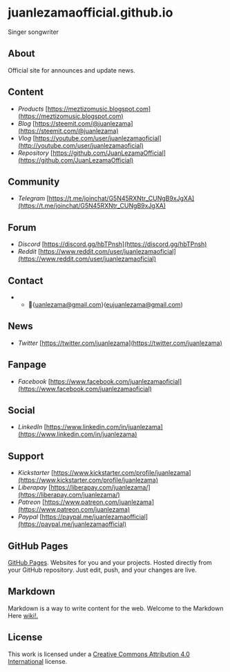# juanlezamaofficial.github.io


Singer songwriter



## About


Official site for announces and update news.



## Content


- *Products* [https://meztizomusic.blogspot.com](https://meztizomusic.blogspot.com)
- *Blog* [https://steemit.com/@juanlezama](https://steemit.com/@juanlezama)
- *Vlog* [https://youtube.com/user/juanlezamaoficial](http://youtube.com/user/juanlezamaoficial)
- *Repository* [https://github.com/JuanLezamaOfficial](https://github.com/JuanLezamaOfficial)



## Community


- *Telegram* [https://t.me/joinchat/G5N45RXNtr_CUNgB9xJgXA](https://t.me/joinchat/G5N45RXNtr_CUNgB9xJgXA)



## Forum


- *Discord* [https://discord.gg/hbTPnsh](https://discord.gg/hbTPnsh)
- *Reddit* [https://www.reddit.com/user/juanlezamaoficial](https://www.reddit.com/user/juanlezamaoficial)



## Contact


- - :e-mail:{uanlezama@gmail.com}(eujuanlezama@gmail.com)



## News


- *Twitter* [https://twitter.com/juanlezama](https://twitter.com/juanlezama)



## Fanpage


- *Facebook* [https://www.facebook.com/juanlezamaoficial](https://www.facebook.com/juanlezamaoficial)



## Social


- *LinkedIn* [https://www.linkedin.com/in/juanlezama](https://www.linkedin.com/in/juanlezama)



## Support


- *Kickstarter* [https://www.kickstarter.com/profile/juanlezama](https://www.kickstarter.com/profile/juanlezama)
- *Liberapay* [https://liberapay.com/juanlezama/](https://liberapay.com/juanlezama/)
- *Patreon* [https://www.patreon.com/juanlezama](https://www.patreon.com/juanlezama)
- *Paypal* [https://paypal.me/juanlezamaofficial](https://paypal.me/juanlezamaofficial)



## GitHub Pages


[GitHub Pages](https://pages.github.com). Websites for you and your projects. Hosted directly from your GitHub repository. Just edit, push, and your changes are live.



## Markdown


Markdown is a way to write content for the web. Welcome to the Markdown Here [wiki!.](https://github.com/adam-p/markdown-here/wiki)



## License


This work is licensed under a [Creative Commons Attribution 4.0 International](http://creativecommons.org/licenses/by/4.0/) license.
